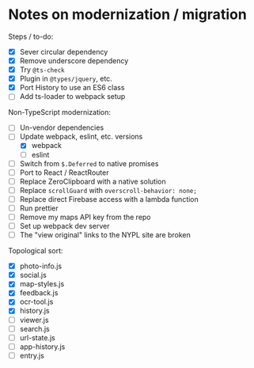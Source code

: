# Notes on modernization / migration

Steps / to-do:

- [x] Sever circular dependency
- [x] Remove underscore dependency
- [x] Try `@ts-check`
- [x] Plugin in `@types/jquery`, etc.
- [x] Port History to use an ES6 class
- [ ] Add ts-loader to webpack setup

Non-TypeScript modernization:

- [ ] Un-vendor dependencies
- [ ] Update webpack, eslint, etc. versions
  - [x] webpack
  - [ ] eslint
- [ ] Switch from `$.Deferred` to native promises
- [ ] Port to React / ReactRouter
- [ ] Replace ZeroClipboard with a native solution
- [ ] Replace `scrollGuard` with `overscroll-behavior: none;`
- [ ] Replace direct Firebase access with a lambda function
- [ ] Run prettier
- [ ] Remove my maps API key from the repo
- [ ] Set up webpack dev server
- [ ] The "view original" links to the NYPL site are broken

Topological sort:

- [x] photo-info.js
- [x] social.js
- [x] map-styles.js
- [x] feedback.js
- [x] ocr-tool.js
- [x] history.js
- [ ] viewer.js
- [ ] search.js
- [ ] url-state.js
- [ ] app-history.js
- [ ] entry.js
